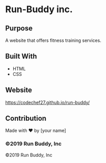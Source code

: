 
# Run-Buddy inc. 


## Purpose
A website that offers fitness training services. 

## Built With
* HTML
* CSS

## Website
https://codechef27.github.io/run-buddy/

## Contribution
Made with ❤️ by [your name]


### ©️2019 Run Buddy, Inc 
©️2019 Run Buddy, Inc

